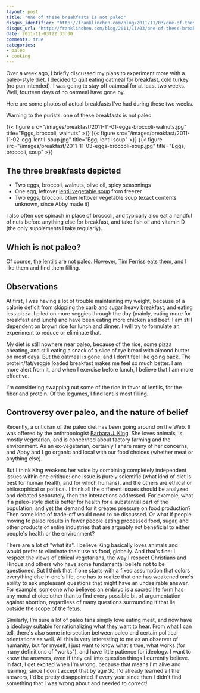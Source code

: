 ```yaml
---
layout: post
title: "One of these breakfasts is not paleo"
disqus_identifier: "http://franklinchen.com/blog/2011/11/03/one-of-these-breakfasts-is-not-paleo/"
disqus_url: "http://franklinchen.com/blog/2011/11/03/one-of-these-breakfasts-is-not-paleo/"
date: 2011-11-03T22:33:00
comments: true
categories:
- paleo
- cooking
---
```

Over a week ago, I briefly discussed my plans to experiment more with a [paleo-style diet](/blog/2011/10/23/paleo-diet-experimentation/). I decided to quit eating oatmeal for breakfast, cold turkey (no pun intended). I was going to stay off oatmeal for at least two weeks. Well, fourteen days of no oatmeal have gone by.

Here are some photos of actual breakfasts I've had during these two weeks.

Warning to the purists: one of these breakfasts is not paleo.

<!--more-->

{{< figure src="/images/breakfast/2011-11-01-eggs-broccoli-walnuts.jpg" title="Eggs, broccoli, walnuts" >}}
{{< figure src="/images/breakfast/2011-11-02-egg-lentil-soup.jpg" title="Egg, lentil soup" >}}
{{< figure src="/images/breakfast/2011-11-03-eggs-broccoli-soup.jpg" title="Eggs, broccoli, soup" >}}

## The three breakfasts depicted

- Two eggs, broccoli, walnuts, olive oil, spicy seasonings
- One egg, leftover [lentil vegetable soup](/blog/2011/09/24/whats-a-nice-acorn-squash-like-you-doing-in-a-pot-of-spicy-lentils/) from freezer
- Two eggs, broccoli, other leftover vegetable soup (exact contents unknown, since Abby made it)

I also often use spinach in place of broccoli, and typically also eat a handful of nuts before anything else for breakfast, and take fish oil and vitamin D (the only supplements I take regularly).

## Which is not paleo?

Of course, the lentils are not paleo. However, Tim Ferriss [eats them](http://www.fourhourworkweek.com/blog/2010/09/19/paleo-diet-solution/), and I like them and find them filling.

## Observations

At first, I was having a lot of trouble maintaining my weight, because of a calorie deficit from skipping the carb and sugar heavy breakfast, and eating less pizza. I piled on more veggies through the day (mainly, eating more for breakfast and lunch) and have been eating more chicken and beef. I am still dependent on brown rice for lunch and dinner. I will try to formulate an experiment to reduce or eliminate that.

My diet is still nowhere near paleo, because of the rice, some pizza cheating, and still eating a snack of a slice of rye bread with almond butter on most days. But the oatmeal is gone, and I don't feel like going back. The protein/fat/veggie loaded breakfast makes me feel so much better. I am more alert from it, and when I exercise before lunch, I believe that I am more effective.

I'm considering swapping out some of the rice in favor of lentils, for the fiber and protein. Of the legumes, I find lentils most filling.

## Controversy over paleo, and the nature of belief

Recently, a criticism of the paleo diet has been going around on the Web. It was offered by the anthropologist [Barbara J. King](http://www.npr.org/blogs/13.7/2011/10/27/141666659/the-paleo-diet-not-the-way-to-a-healthy-future). She loves animals, is mostly vegetarian, and is concerned about factory farming and the environment. As an ex-vegetarian, certainly I share many of her concerns, and Abby and I go organic and local with our food choices (whether meat or anything else).

But I think King weakens her voice by combining completely independent issues within one critique: one issue is purely scientific (what kind of diet is best for human health, and for which humans), and the others are ethical or philosophical or political. I think all the different issues should be analyzed and debated separately, then the interactions addressed. For example, what if a paleo-style diet is better for health for a substantial part of the population, and yet the demand for it creates pressure on food production? Then some kind of trade-off would need to be discussed. Or what if people moving to paleo results in fewer people eating processed food, sugar, and other products of entire industries that are arguably not beneficial to either people's health or the environment?

There are a lot of "what ifs". I believe King basically loves animals and would prefer to eliminate their use as food, globally. And that's fine: I respect the views of ethical vegetarians, the way I respect Christians and Hindus and others who have some fundamental beliefs not to be questioned. But I think that if one starts with a fixed assumption that colors everything else in one's life, one has to realize that one has weakened one's ability to ask unpleasant questions that might have an undesirable answer. For example, someone who believes an embryo is a sacred life form has any moral choice other than to find every possible bit of argumentation against abortion, regardless of many questions surrounding it that lie outside the scope of the fetus.

Similarly, I'm sure a lot of paleo fans simply love eating meat, and now have a  ideology suitable for rationalizing what they want to hear. From what I can tell, there's also some intersection between paleo and certain political orientations as well. All this is very interesting to me as an observer of humanity, but for myself, I just want to know what's true, what works (for many definitions of "works"), and have little patience for ideology. I want to know the answers, even if they call into question things I currently believe. In fact, I get excited when I'm wrong, because that means I'm alive and learning; since I don't accept that by age 30, I'd already learned all the answers, I'd be pretty disappointed if every year since then I didn't find something that I was wrong about and needed to correct!
